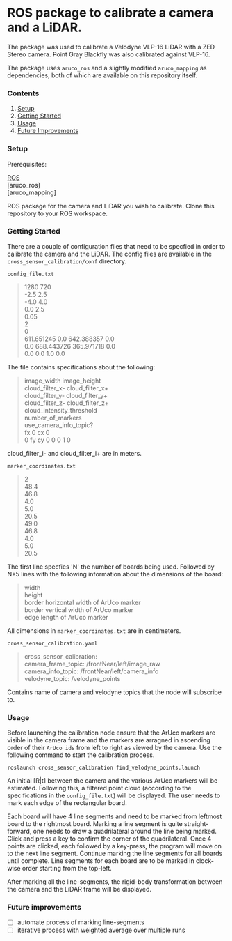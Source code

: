 # ROS package to calibrate a camera and a LiDAR.

The package was used to calibrate a Velodyne VLP-16 LiDAR with a ZED Stereo camera. Point Gray Blackfly was also calibrated against VLP-16.

The package uses `aruco_ros` and a slightly modified `aruco_mapping` as dependencies, both of which are available on this repository itself.


### Contents
1. [Setup](#setup)
2. [Getting Started](#getting-started)
3. [Usage](#usage)
4. [Future Improvements](#future-improvements)

### Setup
Prerequisites:

[ROS](http://www.ros.org/)  
[aruco_ros]  
[aruco_mapping]  

ROS package for the camera and LiDAR you wish to calibrate.
Clone this repository to your ROS workspace.

### Getting Started

There are a couple of configuration files that need to be specfied in order to calibrate the camera and the LiDAR. The config files are available in the `cross_sensor_calibration/conf` directory.

`config_file.txt`

>1280 720  
>-2.5 2.5  
>-4.0 4.0  
>0.0 2.5  
>0.05  
>2  
>0  
>611.651245 0.0        642.388357 0.0  
>0.0        688.443726 365.971718 0.0  
>0.0        0.0        1.0        0.0  

The file contains specifications about the following:

>image_width image_height  
>cloud_filter_x- cloud_filter_x+  
>cloud_filter_y- cloud_filter_y+  
>cloud_filter_z- cloud_filter_z+  
>cloud_intensity_threshold  
>number_of_markers  
>use_camera_info_topic?  
>fx     0       cx      0  
>0      fy      cy      0
>0      0       1       0 

cloud_filter_i- and cloud_filter_i+ are in meters.

`marker_coordinates.txt`

>2  
>48.4  
>46.8  
>4.0  
>5.0  
>20.5  
>49.0  
>46.8  
>4.0  
>5.0  
>20.5  

The first line specfies 'N' the number of boards being used. Followed by N*5 lines with the following information about the dimensions of the board:
>width  
>height  
>border horizontal width of ArUco marker  
>border vertical width of ArUco marker  
>edge length of ArUco marker  

All dimensions in `marker_coordinates.txt` are in centimeters.

`cross_sensor_calibration.yaml`

>cross_sensor_calibration:  
>  camera_frame_topic: /frontNear/left/image_raw  
>  camera_info_topic: /frontNear/left/camera_info  
>  velodyne_topic: /velodyne_points

Contains name of camera and velodyne topics that the node will subscribe to.


### Usage

Before launching the calibration node ensure that the ArUco markers are visible in the camera frame and the markers are arragned in ascending order of their `ArUco ids` from left to right as viewed by the camera. Use the following command to start the calibration process.

```shell
roslaunch cross_sensor_calibration find_velodyne_points.launch
```

An initial [R|t] between the camera and the various ArUco markers will be estimated. Following this, a filtered point cloud (according to the specifications in the `config_file.txt`) will be displayed. The user needs to mark each edge of the rectangular board.

Each board will have 4 line segments and need to be marked from leftmost board to the rightmost board. Marking a line segment is quite straight-forward, one needs to draw a quadrilateral around the line being marked. Click and press a key to confirm the corner of the quadrilateral. Once 4 points are clicked, each followed by a key-press, the program will move on to the next line segment. Continue marking the line segments for all boards until complete.
Line segments for each board are to be marked in clock-wise order starting from the top-left.

After marking all the line-segments, the rigid-body transformation between the camera and the LiDAR frame will be displayed.


### Future improvements

- [ ] automate process of marking line-segments
- [ ] iterative process with weighted average over multiple runs
